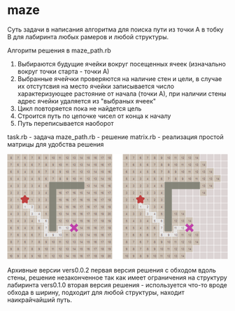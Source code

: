 # maze
Суть задачи в написания алгоритма для поиска пути из точки А в тобку B для лабиринта любых рамеров и любой структуры.

Алгоритм решения в maze_path.rb
1. Выбираются будущие ячейки вокруг посещенных ячеек (изначально вокруг точки старта - точки А)
2. Выбранные ячейчки проверяются на наличие стен и цели, в случае их отстутсвия на место ячейки записывается число характеризующее растояние от начала (точки А), при наличии стены адрес ячейки удаляется из "выбраных ячеек"
3. Цикл повторяется пока не найдется цель
4. Строится путь по цепочке чисел от конца к началу
5. Путь переписывается наоборот

task.rb - задача
maze_path.rb - решение
matrix.rb - реализация простой матрицы для удобства решения

![Иллюстрация к проекту](https://github.com/Amourlive/maze/raw/master/path.png)

Архивные версии
vers0.0.2 первая версия решения с обходом вдоль стены, решение незаконченное так как имеет ограничения на структуру лабиринта
vers0.1.0 вторая версия решения - используется что-то вроде обхода в ширину, подходит для любой структуры, находит наикрайчайший путь.
